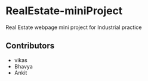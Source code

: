 <h1>RealEstate-miniProject</h1>
<p>Real Estate webpage mini project for Industrial practice</p>
<section id="contributors">
  <h2>Contributors</h2>
  <ul>
    <li>vikas</li>
    <li>Bhavya</li>
    <li>Ankit</li>
  </ul>
</section>
